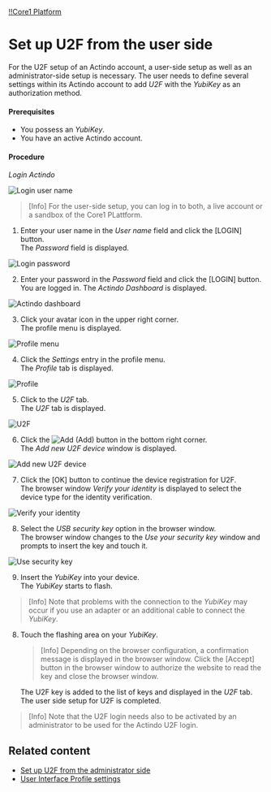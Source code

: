 [!!Core1 Platform](Core1Platform)

# Set up U2F from the user side

For the U2F setup of an Actindo account, a user-side setup as well as an administrator-side setup is necessary. The user needs to define several settings within its Actindo account to add *U2F* with the *YubiKey* as an authorization method.

#### Prerequisites

- You possess an *YubiKey*.
- You have an active Actindo account.

#### Procedure

*Login Actindo*

![Login user name](/Assets/Screenshots/Core1Platform/LoginUserName.png "[Login user name]")

> [Info] For the user-side setup, you can log in to both, a live account or a sandbox of the Core1 PLattform.

1. Enter your user name in the *User name* field and click the [LOGIN] button.   
  The *Password* field is displayed.

  ![Login password](/Assets/Screenshots/Core1Platform/LoginPassword.png "[Login password]")

2. Enter your password in the *Password* field and click the [LOGIN] button.   
  You are logged in. The *Actindo Dashboard* is displayed.

  ![Actindo dashboard](/Assets/Screenshots/ActindoDashboard/ActindoDashboard.png "[Actindo dashboard]")

3. Click your avatar icon in the upper right corner.   
  The profile menu is displayed.

  ![Profile menu](/Assets/Screenshots/Core1Platform/ProfileMenu.png "[Profile menu]")

4. Click the *Settings* entry in the profile menu.   
  The *Profile* tab is displayed.

  ![Profile](/Assets/Screenshots/Core1Platform/ProfileSettings/Profile/Profile.png "[Profile]")

5. Click to the *U2F* tab.   
  The *U2F* tab is displayed.

  ![U2F](/Assets/Screenshots/Core1Platform/ProfileSettings/U2F/U2F.png "[U2F]")

6. Click the ![Add](/Assets/Icons/Plus01.png "[Add]") (Add) button in the bottom right corner.   
  The *Add new U2F device* window is displayed.

  ![Add new U2F device](/Assets/Screenshots/Core1Platform/ProfileSettings/U2F/AddNewU2FDevice.png "[Add new U2F device]")

7. Click the [OK] button to continue the device registration for U2F.   
  The browser window *Verify your identity* is displayed to select the device type for the identity verification.

  ![Verify your identity](/Assets/Screenshots/Core1Platform/ProfileSettings/U2F/VerifyIdentity.png "[Verify your identity]")

8. Select the *USB security key* option in the browser window.   
  The browser window changes to the *Use your security key* window and prompts to insert the key and touch it.

  ![Use security key](/Assets/Screenshots/Core1Platform/ProfileSettings/U2F/UseSecurityKey.png "[Use security key]")

9. Insert the *YubiKey* into your device.   
  The *YubiKey* starts to flash.

  > [Info] Note that problems with the connection to the *YubiKey* may occur if you use an adapter or an additional cable to connect the *YubiKey*.

8. Touch the flashing area on your *YubiKey*.    

   > [Info] Depending on the browser configuration, a confirmation message is displayed in the browser window. Click the [Accept] button in the browser window to authorize the website to read the key and close the browser window.    

   The U2F key is added to the list of keys and displayed in the *U2F* tab. The user side setup for U2F is completed.

> [Info] Note that the U2F login needs also to be activated by an administrator to be used for the Actindo U2F login.



## Related content

- [Set up U2F from the administrator side](02_AdminSetupActindo.md)
- [User Interface Profile settings](/Core1Platform/UserInterface/01d_U2F.md)
